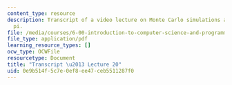 ```yaml
---
content_type: resource
description: Transcript of a video lecture on Monte Carlo simulations and estimating
  pi.
file: /media/courses/6-00-introduction-to-computer-science-and-programming-fall-2008/0e9b514f5c7e0ef8ee47ceb5511287f0_6-00F08-L20.pdf
file_type: application/pdf
learning_resource_types: []
ocw_type: OCWFile
resourcetype: Document
title: "Transcript \u2013 Lecture 20"
uid: 0e9b514f-5c7e-0ef8-ee47-ceb5511287f0
---
```

